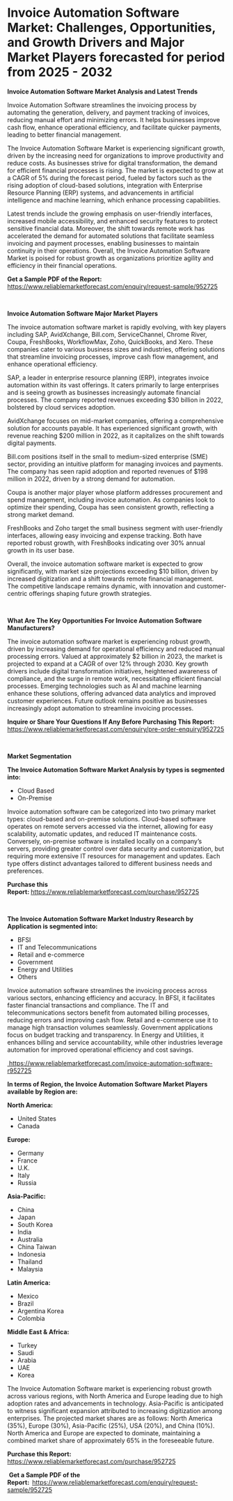 <p><h1>Invoice Automation Software Market: Challenges, Opportunities, and Growth Drivers and Major Market Players forecasted for period from 2025 - 2032</h1></p><p><strong>Invoice Automation Software Market Analysis and Latest Trends</strong></p>
<p><p>Invoice Automation Software streamlines the invoicing process by automating the generation, delivery, and payment tracking of invoices, reducing manual effort and minimizing errors. It helps businesses improve cash flow, enhance operational efficiency, and facilitate quicker payments, leading to better financial management.</p><p>The Invoice Automation Software Market is experiencing significant growth, driven by the increasing need for organizations to improve productivity and reduce costs. As businesses strive for digital transformation, the demand for efficient financial processes is rising. The market is expected to grow at a CAGR of 5% during the forecast period, fueled by factors such as the rising adoption of cloud-based solutions, integration with Enterprise Resource Planning (ERP) systems, and advancements in artificial intelligence and machine learning, which enhance processing capabilities.</p><p>Latest trends include the growing emphasis on user-friendly interfaces, increased mobile accessibility, and enhanced security features to protect sensitive financial data. Moreover, the shift towards remote work has accelerated the demand for automated solutions that facilitate seamless invoicing and payment processes, enabling businesses to maintain continuity in their operations. Overall, the Invoice Automation Software Market is poised for robust growth as organizations prioritize agility and efficiency in their financial operations.</p></p>
<p><strong>Get a Sample PDF of the Report:&nbsp;</strong> <a href="https://www.reliablemarketforecast.com/enquiry/request-sample/952725?utm_campaign=2307&utm_medium=2&utm_source=Github&utm_content=ia&utm_term=17042025&utm_id=invoice-automation-software">https://www.reliablemarketforecast.com/enquiry/request-sample/952725</a></p>
<p>&nbsp;</p>
<p><strong>Invoice Automation Software Major Market Players</strong></p>
<p><p>The invoice automation software market is rapidly evolving, with key players including SAP, AvidXchange, Bill.com, ServiceChannel, Chrome River, Coupa, FreshBooks, WorkflowMax, Zoho, QuickBooks, and Xero. These companies cater to various business sizes and industries, offering solutions that streamline invoicing processes, improve cash flow management, and enhance operational efficiency.</p><p>SAP, a leader in enterprise resource planning (ERP), integrates invoice automation within its vast offerings. It caters primarily to large enterprises and is seeing growth as businesses increasingly automate financial processes. The company reported revenues exceeding $30 billion in 2022, bolstered by cloud services adoption.</p><p>AvidXchange focuses on mid-market companies, offering a comprehensive solution for accounts payable. It has experienced significant growth, with revenue reaching $200 million in 2022, as it capitalizes on the shift towards digital payments.</p><p>Bill.com positions itself in the small to medium-sized enterprise (SME) sector, providing an intuitive platform for managing invoices and payments. The company has seen rapid adoption and reported revenues of $198 million in 2022, driven by a strong demand for automation.</p><p>Coupa is another major player whose platform addresses procurement and spend management, including invoice automation. As companies look to optimize their spending, Coupa has seen consistent growth, reflecting a strong market demand.</p><p>FreshBooks and Zoho target the small business segment with user-friendly interfaces, allowing easy invoicing and expense tracking. Both have reported robust growth, with FreshBooks indicating over 30% annual growth in its user base.</p><p>Overall, the invoice automation software market is expected to grow significantly, with market size projections exceeding $10 billion, driven by increased digitization and a shift towards remote financial management. The competitive landscape remains dynamic, with innovation and customer-centric offerings shaping future growth strategies.</p></p>
<p>&nbsp;</p>
<p><strong>What Are The Key Opportunities For Invoice Automation Software Manufacturers?</strong></p>
<p><p>The invoice automation software market is experiencing robust growth, driven by increasing demand for operational efficiency and reduced manual processing errors. Valued at approximately $2 billion in 2023, the market is projected to expand at a CAGR of over 12% through 2030. Key growth drivers include digital transformation initiatives, heightened awareness of compliance, and the surge in remote work, necessitating efficient financial processes. Emerging technologies such as AI and machine learning enhance these solutions, offering advanced data analytics and improved customer experiences. Future outlook remains positive as businesses increasingly adopt automation to streamline invoicing processes.</p></p>
<p><strong>Inquire or Share Your Questions If Any Before Purchasing This Report:</strong> <a href="https://www.reliablemarketforecast.com/enquiry/pre-order-enquiry/952725?utm_campaign=2307&utm_medium=2&utm_source=Github&utm_content=ia&utm_term=17042025&utm_id=invoice-automation-software">https://www.reliablemarketforecast.com/enquiry/pre-order-enquiry/952725</a></p>
<p>&nbsp;</p>
<p><strong>Market Segmentation</strong></p>
<p><strong>The Invoice Automation Software Market Analysis by types is segmented into:</strong></p>
<p><ul><li>Cloud Based</li><li>On-Premise</li></ul></p>
<p><p>Invoice automation software can be categorized into two primary market types: cloud-based and on-premise solutions. Cloud-based software operates on remote servers accessed via the internet, allowing for easy scalability, automatic updates, and reduced IT maintenance costs. Conversely, on-premise software is installed locally on a company’s servers, providing greater control over data security and customization, but requiring more extensive IT resources for management and updates. Each type offers distinct advantages tailored to different business needs and preferences.</p></p>
<p><strong>Purchase this Report:&nbsp;</strong><a href="https://www.reliablemarketforecast.com/purchase/952725?utm_campaign=2307&utm_medium=2&utm_source=Github&utm_content=ia&utm_term=17042025&utm_id=invoice-automation-software">https://www.reliablemarketforecast.com/purchase/952725</a></p>
<p>&nbsp;</p>
<p><strong>The Invoice Automation Software Market Industry Research by Application is segmented into:</strong></p>
<p><ul><li>BFSI</li><li>IT and Telecommunications</li><li>Retail and e-commerce</li><li>Government</li><li>Energy and Utilities</li><li>Others</li></ul></p>
<p><p>Invoice automation software streamlines the invoicing process across various sectors, enhancing efficiency and accuracy. In BFSI, it facilitates faster financial transactions and compliance. The IT and telecommunications sectors benefit from automated billing processes, reducing errors and improving cash flow. Retail and e-commerce use it to manage high transaction volumes seamlessly. Government applications focus on budget tracking and transparency. In Energy and Utilities, it enhances billing and service accountability, while other industries leverage automation for improved operational efficiency and cost savings.</p></p>
<p><a href="https://www.reliablemarketforecast.com/invoice-automation-software-r952725?utm_campaign=2307&utm_medium=2&utm_source=Github&utm_content=ia&utm_term=17042025&utm_id=invoice-automation-software">&nbsp;https://www.reliablemarketforecast.com/invoice-automation-software-r952725</a></p>
<p><strong>In terms of Region, the Invoice Automation Software Market Players available by Region are:</strong></p>
<p>
    <p> <strong> North America: </strong>
        <ul>
            <li>United States</li>
            <li>Canada</li>
        </ul>
        </p> 
    <p> <strong> Europe: </strong>
        <ul>
            <li>Germany</li>
            <li>France</li>
            <li>U.K.</li>
            <li>Italy</li>
            <li>Russia</li>
        </ul>
        </p> 
    <p> <strong> Asia-Pacific: </strong>
        <ul>
            <li>China</li>
            <li>Japan</li>
            <li>South Korea</li>
            <li>India</li>
            <li>Australia</li>
            <li>China Taiwan</li>
            <li>Indonesia</li>
            <li>Thailand</li>
            <li>Malaysia</li>
        </ul>
        </p> 
    <p> <strong> Latin America: </strong>
        <ul>
            <li>Mexico</li>
            <li>Brazil</li>
            <li>Argentina Korea</li>
            <li>Colombia</li>
        </ul>
        </p> 
    <p> <strong> Middle East & Africa: </strong>
        <ul>
            <li>Turkey</li>
            <li>Saudi</li>
            <li>Arabia</li>
            <li>UAE</li>
            <li>Korea</li>
        </ul>
    </p>
    </p>
<p><p>The Invoice Automation Software market is experiencing robust growth across various regions, with North America and Europe leading due to high adoption rates and advancements in technology. Asia-Pacific is anticipated to witness significant expansion attributed to increasing digitization among enterprises. The projected market shares are as follows: North America (35%), Europe (30%), Asia-Pacific (25%), USA (20%), and China (10%). North America and Europe are expected to dominate, maintaining a combined market share of approximately 65% in the foreseeable future.</p></p>
<p><strong>Purchase this Report: </strong><a href="https://www.reliablemarketforecast.com/purchase/952725?utm_campaign=2307&utm_medium=2&utm_source=Github&utm_content=ia&utm_term=17042025&utm_id=invoice-automation-software">https://www.reliablemarketforecast.com/purchase/952725</a></p>
<p>&nbsp;<strong>Get a Sample PDF of the Report:&nbsp;&nbsp;</strong><a href="https://www.reliablemarketforecast.com/enquiry/request-sample/952725?utm_campaign=2307&utm_medium=2&utm_source=Github&utm_content=ia&utm_term=17042025&utm_id=invoice-automation-software">https://www.reliablemarketforecast.com/enquiry/request-sample/952725</a></p>
<p><strong></strong></p>
<p><p></p><p></p><p></p></p>